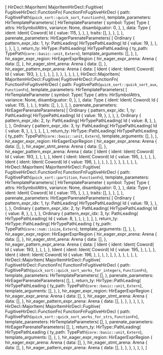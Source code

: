 [
    HirDecl::MajorItem(
        MajorItemHirDecl::Fugitive(
            FugitiveHirDecl::FunctionFn(
                FunctionFnFugitiveHirDecl {
                    path: FugitivePath(`quick_sort::quick_sort`, `FunctionFn`),
                    template_parameters: HirTemplateParameters(
                        [
                            HirTemplateParameter {
                                symbol: Type(
                                    Type {
                                        attrs: HirSymbolAttrs,
                                        variance: None,
                                        disambiguator: 0,
                                    },
                                ),
                                data: Type {
                                    ident: Ident(
                                        Coword(
                                            Id {
                                                value: 115,
                                            },
                                        ),
                                    ),
                                    traits: [],
                                },
                            },
                        ],
                    ),
                    parenate_parameters: HirEagerParenateParameters(
                        [
                            Ordinary {
                                pattern_expr_idx: 1,
                                ty: PathLeading(
                                    HirTypePathLeading(
                                        Id {
                                            value: 19,
                                        },
                                    ),
                                ),
                            },
                        ],
                    ),
                    return_ty: HirType::PathLeading(
                        HirTypePathLeading {
                            ty_path: TypePath(`core::basic::unit`, `Extern`),
                            template_arguments: [],
                        },
                    ),
                    hir_eager_expr_region: HirEagerExprRegion {
                        hir_eager_expr_arena: Arena {
                            data: [],
                        },
                        hir_eager_stmt_arena: Arena {
                            data: [],
                        },
                        hir_eager_pattern_expr_arena: Arena {
                            data: [
                                Ident {
                                    ident: Ident(
                                        Coword(
                                            Id {
                                                value: 193,
                                            },
                                        ),
                                    ),
                                },
                            ],
                        },
                    },
                },
            ),
        ),
    ),
    HirDecl::MajorItem(
        MajorItemHirDecl::Fugitive(
            FugitiveHirDecl::FunctionFn(
                FunctionFnFugitiveHirDecl {
                    path: FugitivePath(`quick_sort::quick_sort_aux`, `FunctionFn`),
                    template_parameters: HirTemplateParameters(
                        [
                            HirTemplateParameter {
                                symbol: Type(
                                    Type {
                                        attrs: HirSymbolAttrs,
                                        variance: None,
                                        disambiguator: 0,
                                    },
                                ),
                                data: Type {
                                    ident: Ident(
                                        Coword(
                                            Id {
                                                value: 115,
                                            },
                                        ),
                                    ),
                                    traits: [],
                                },
                            },
                        ],
                    ),
                    parenate_parameters: HirEagerParenateParameters(
                        [
                            Ordinary {
                                pattern_expr_idx: 1,
                                ty: PathLeading(
                                    HirTypePathLeading(
                                        Id {
                                            value: 19,
                                        },
                                    ),
                                ),
                            },
                            Ordinary {
                                pattern_expr_idx: 2,
                                ty: PathLeading(
                                    HirTypePathLeading(
                                        Id {
                                            value: 8,
                                        },
                                    ),
                                ),
                            },
                            Ordinary {
                                pattern_expr_idx: 3,
                                ty: PathLeading(
                                    HirTypePathLeading(
                                        Id {
                                            value: 8,
                                        },
                                    ),
                                ),
                            },
                        ],
                    ),
                    return_ty: HirType::PathLeading(
                        HirTypePathLeading {
                            ty_path: TypePath(`core::basic::unit`, `Extern`),
                            template_arguments: [],
                        },
                    ),
                    hir_eager_expr_region: HirEagerExprRegion {
                        hir_eager_expr_arena: Arena {
                            data: [],
                        },
                        hir_eager_stmt_arena: Arena {
                            data: [],
                        },
                        hir_eager_pattern_expr_arena: Arena {
                            data: [
                                Ident {
                                    ident: Ident(
                                        Coword(
                                            Id {
                                                value: 193,
                                            },
                                        ),
                                    ),
                                },
                                Ident {
                                    ident: Ident(
                                        Coword(
                                            Id {
                                                value: 195,
                                            },
                                        ),
                                    ),
                                },
                                Ident {
                                    ident: Ident(
                                        Coword(
                                            Id {
                                                value: 196,
                                            },
                                        ),
                                    ),
                                },
                            ],
                        },
                    },
                },
            ),
        ),
    ),
    HirDecl::MajorItem(
        MajorItemHirDecl::Fugitive(
            FugitiveHirDecl::FunctionFn(
                FunctionFnFugitiveHirDecl {
                    path: FugitivePath(`quick_sort::partition`, `FunctionFn`),
                    template_parameters: HirTemplateParameters(
                        [
                            HirTemplateParameter {
                                symbol: Type(
                                    Type {
                                        attrs: HirSymbolAttrs,
                                        variance: None,
                                        disambiguator: 0,
                                    },
                                ),
                                data: Type {
                                    ident: Ident(
                                        Coword(
                                            Id {
                                                value: 115,
                                            },
                                        ),
                                    ),
                                    traits: [],
                                },
                            },
                        ],
                    ),
                    parenate_parameters: HirEagerParenateParameters(
                        [
                            Ordinary {
                                pattern_expr_idx: 1,
                                ty: PathLeading(
                                    HirTypePathLeading(
                                        Id {
                                            value: 19,
                                        },
                                    ),
                                ),
                            },
                            Ordinary {
                                pattern_expr_idx: 2,
                                ty: PathLeading(
                                    HirTypePathLeading(
                                        Id {
                                            value: 8,
                                        },
                                    ),
                                ),
                            },
                            Ordinary {
                                pattern_expr_idx: 3,
                                ty: PathLeading(
                                    HirTypePathLeading(
                                        Id {
                                            value: 8,
                                        },
                                    ),
                                ),
                            },
                        ],
                    ),
                    return_ty: HirType::PathLeading(
                        HirTypePathLeading {
                            ty_path: TypePath(`core::num::isize`, `Extern`),
                            template_arguments: [],
                        },
                    ),
                    hir_eager_expr_region: HirEagerExprRegion {
                        hir_eager_expr_arena: Arena {
                            data: [],
                        },
                        hir_eager_stmt_arena: Arena {
                            data: [],
                        },
                        hir_eager_pattern_expr_arena: Arena {
                            data: [
                                Ident {
                                    ident: Ident(
                                        Coword(
                                            Id {
                                                value: 193,
                                            },
                                        ),
                                    ),
                                },
                                Ident {
                                    ident: Ident(
                                        Coword(
                                            Id {
                                                value: 195,
                                            },
                                        ),
                                    ),
                                },
                                Ident {
                                    ident: Ident(
                                        Coword(
                                            Id {
                                                value: 196,
                                            },
                                        ),
                                    ),
                                },
                            ],
                        },
                    },
                },
            ),
        ),
    ),
    HirDecl::MajorItem(
        MajorItemHirDecl::Fugitive(
            FugitiveHirDecl::FunctionFn(
                FunctionFnFugitiveHirDecl {
                    path: FugitivePath(`quick_sort::quick_sort_works_for_integers`, `FunctionFn`),
                    template_parameters: HirTemplateParameters(
                        [],
                    ),
                    parenate_parameters: HirEagerParenateParameters(
                        [],
                    ),
                    return_ty: HirType::PathLeading(
                        HirTypePathLeading {
                            ty_path: TypePath(`core::basic::unit`, `Extern`),
                            template_arguments: [],
                        },
                    ),
                    hir_eager_expr_region: HirEagerExprRegion {
                        hir_eager_expr_arena: Arena {
                            data: [],
                        },
                        hir_eager_stmt_arena: Arena {
                            data: [],
                        },
                        hir_eager_pattern_expr_arena: Arena {
                            data: [],
                        },
                    },
                },
            ),
        ),
    ),
    HirDecl::MajorItem(
        MajorItemHirDecl::Fugitive(
            FugitiveHirDecl::FunctionFn(
                FunctionFnFugitiveHirDecl {
                    path: FugitivePath(`quick_sort::quick_sort_works_for_strs`, `FunctionFn`),
                    template_parameters: HirTemplateParameters(
                        [],
                    ),
                    parenate_parameters: HirEagerParenateParameters(
                        [],
                    ),
                    return_ty: HirType::PathLeading(
                        HirTypePathLeading {
                            ty_path: TypePath(`core::basic::unit`, `Extern`),
                            template_arguments: [],
                        },
                    ),
                    hir_eager_expr_region: HirEagerExprRegion {
                        hir_eager_expr_arena: Arena {
                            data: [],
                        },
                        hir_eager_stmt_arena: Arena {
                            data: [],
                        },
                        hir_eager_pattern_expr_arena: Arena {
                            data: [],
                        },
                    },
                },
            ),
        ),
    ),
]